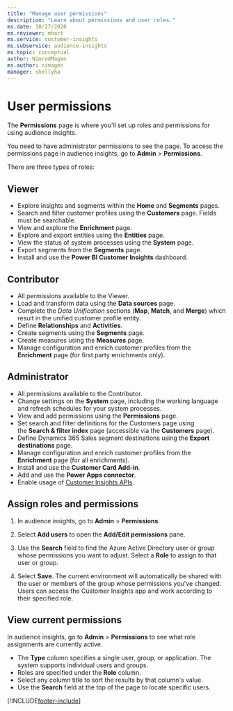 ```yaml
---
title: "Manage user permissions"
description: "Learn about permissions and user roles."
ms.date: 10/27/2020
ms.reviewer: mhart
ms.service: customer-insights
ms.subservice: audience-insights
ms.topic: conceptual
author: NimrodMagen
ms.author: nimagen
manager: shellyha
---
```


# User permissions

The **Permissions** page is where you'll set up roles and permissions for using audience insights.

You need to have administrator permissions to see the page. To access the permissions page in audience insights, go to **Admin** > **Permissions**.

There are three types of roles:

## Viewer

- Explore insights and segments within the **Home** and **Segments** pages.
- Search and filter customer profiles using the **Customers** page. Fields must be searchable.
- View and explore the **Enrichment** page.
- Explore and export entities using the **Entities** page.
- View the status of system processes  using the **System** page.
- Export segments from the **Segments** page.
- Install and use the **Power BI Customer Insights** dashboard.

## Contributor

- All permissions available to the Viewer.
- Load and transform data using the **Data sources** page.
- Complete the *Data Unification* sections (**Map**, **Match**, and **Merge**) which result in the unified customer profile entity.
- Define **Relationships** and **Activities**.
- Create segments using the **Segments** page.
- Create measures using the **Measures** page.
- Manage configuration and enrich customer profiles from the **Enrichment** page (for first party enrichments only).

## Administrator

- All permissions available to the Contributor.
- Change settings on the **System** page, including the working language and refresh schedules for your system processes.
- View and add permissions using the **Permissions** page.
- Set search and filter definitions for the Customers page using the **Search & filter index** page (accessible via the **Customers** page).
- Define Dynamics 365 Sales segment destinations using the **Export destinations** page.
- Manage configuration and enrich customer profiles from the **Enrichment** page (for all enrichments).
- Install and use the **Customer Card Add-in**.
- Add and use the **Power Apps connector**.
- Enable usage of [Customer Insights APIs](apis.md).

## Assign roles and permissions

1. In audience insights, go to **Admin** > **Permissions**.

1. Select **Add users** to open the **Add/Edit permissions** pane.

1. Use the **Search** field to find the Azure Active Directory user or group whose permissions you want to adjust. Select a **Role** to assign to that user or group.

1. Select **Save**. The current environment will automatically be shared with the user or members of the group whose permissions you've changed. Users can access the Customer Insights app and work according to their specified role.

## View current permissions

In audience insights, go to **Admin** > **Permissions** to see what role assignments are currently active.

- The **Type** column specifies a single user, group, or application. The system supports individual users and groups.
- Roles are specified under the **Role** column.
- Select any column title to sort the results by that column's value.
- Use the **Search** field at the top of the page to locate specific users.


[!INCLUDE[footer-include](../includes/footer-banner.md)]
